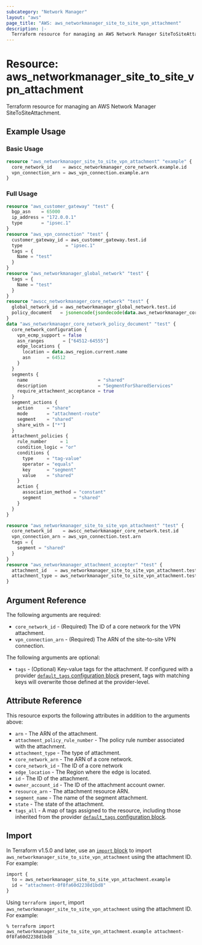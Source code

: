 ```yaml
---
subcategory: "Network Manager"
layout: "aws"
page_title: "AWS: aws_networkmanager_site_to_site_vpn_attachment"
description: |-
  Terraform resource for managing an AWS Network Manager SiteToSiteAttachment.
---
```


# Resource: aws_networkmanager_site_to_site_vpn_attachment

Terraform resource for managing an AWS Network Manager SiteToSiteAttachment.

## Example Usage

### Basic Usage

```terraform
resource "aws_networkmanager_site_to_site_vpn_attachment" "example" {
  core_network_id    = awscc_networkmanager_core_network.example.id
  vpn_connection_arn = aws_vpn_connection.example.arn
}
```

### Full Usage

```terraform
resource "aws_customer_gateway" "test" {
  bgp_asn    = 65000
  ip_address = "172.0.0.1"
  type       = "ipsec.1"
}
resource "aws_vpn_connection" "test" {
  customer_gateway_id = aws_customer_gateway.test.id
  type                = "ipsec.1"
  tags = {
    Name = "test"
  }
}
resource "aws_networkmanager_global_network" "test" {
  tags = {
    Name = "test"
  }
}
resource "awscc_networkmanager_core_network" "test" {
  global_network_id = aws_networkmanager_global_network.test.id
  policy_document   = jsonencode(jsondecode(data.aws_networkmanager_core_network_policy_document.test.json))
}
data "aws_networkmanager_core_network_policy_document" "test" {
  core_network_configuration {
    vpn_ecmp_support = false
    asn_ranges       = ["64512-64555"]
    edge_locations {
      location = data.aws_region.current.name
      asn      = 64512
    }
  }
  segments {
    name                          = "shared"
    description                   = "SegmentForSharedServices"
    require_attachment_acceptance = true
  }
  segment_actions {
    action     = "share"
    mode       = "attachment-route"
    segment    = "shared"
    share_with = ["*"]
  }
  attachment_policies {
    rule_number     = 1
    condition_logic = "or"
    conditions {
      type     = "tag-value"
      operator = "equals"
      key      = "segment"
      value    = "shared"
    }
    action {
      association_method = "constant"
      segment            = "shared"
    }
  }
}

resource "aws_networkmanager_site_to_site_vpn_attachment" "test" {
  core_network_id    = awscc_networkmanager_core_network.test.id
  vpn_connection_arn = aws_vpn_connection.test.arn
  tags = {
    segment = "shared"
  }
}
resource "aws_networkmanager_attachment_accepter" "test" {
  attachment_id   = aws_networkmanager_site_to_site_vpn_attachment.test.id
  attachment_type = aws_networkmanager_site_to_site_vpn_attachment.test.attachment_type
}
```

## Argument Reference

The following arguments are required:

- `core_network_id` - (Required) The ID of a core network for the VPN attachment.
- `vpn_connection_arn` - (Required) The ARN of the site-to-site VPN connection.

The following arguments are optional:

- `tags` - (Optional) Key-value tags for the attachment. If configured with a provider [`default_tags` configuration block](https://registry.terraform.io/providers/hashicorp/aws/latest/docs#default_tags-configuration-block) present, tags with matching keys will overwrite those defined at the provider-level.

## Attribute Reference

This resource exports the following attributes in addition to the arguments above:

- `arn` - The ARN of the attachment.
- `attachment_policy_rule_number` - The policy rule number associated with the attachment.
- `attachment_type` - The type of attachment.
- `core_network_arn` - The ARN of a core network.
- `core_network_id` - The ID of a core network
- `edge_location` - The Region where the edge is located.
- `id` - The ID of the attachment.
- `owner_account_id` - The ID of the attachment account owner.
- `resource_arn` - The attachment resource ARN.
- `segment_name` - The name of the segment attachment.
- `state` - The state of the attachment.
- `tags_all` - A map of tags assigned to the resource, including those inherited from the provider [`default_tags` configuration block](https://registry.terraform.io/providers/hashicorp/aws/latest/docs#default_tags-configuration-block).

## Import

In Terraform v1.5.0 and later, use an [`import` block](https://developer.hashicorp.com/terraform/language/import) to import `aws_networkmanager_site_to_site_vpn_attachment` using the attachment ID. For example:

```terraform
import {
  to = aws_networkmanager_site_to_site_vpn_attachment.example
  id = "attachment-0f8fa60d2238d1bd8"
}
```

Using `terraform import`, import `aws_networkmanager_site_to_site_vpn_attachment` using the attachment ID. For example:

```console
% terraform import aws_networkmanager_site_to_site_vpn_attachment.example attachment-0f8fa60d2238d1bd8
```
